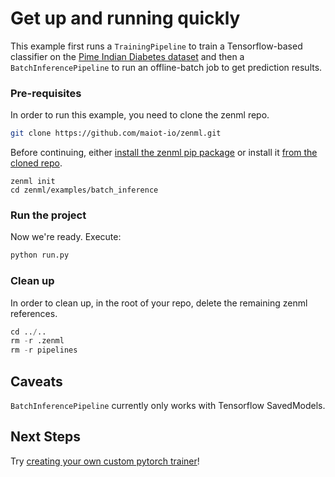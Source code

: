# Get up and running quickly
This example first runs a `TrainingPipeline` to train a Tensorflow-based classifier on the 
[Pime Indian Diabetes dataset](https://www.kaggle.com/uciml/pima-indians-diabetes-database) and then a 
`BatchInferencePipeline` to run an offline-batch job to get prediction results.

### Pre-requisites
In order to run this example, you need to clone the zenml repo.

```bash
git clone https://github.com/maiot-io/zenml.git
```

Before continuing, either [install the zenml pip package](https://docs.zenml.io/getting-started/installation.html) or install it [from the cloned repo](../../zenml/README.md). 

```
zenml init
cd zenml/examples/batch_inference
```

### Run the project
Now we're ready. Execute:

```bash
python run.py
```


### Clean up
In order to clean up, in the root of your repo, delete the remaining zenml references.

```python
cd ../..
rm -r .zenml
rm -r pipelines
```

## Caveats
`BatchInferencePipeline` currently only works with Tensorflow SavedModels.

## Next Steps
Try [creating your own custom pytorch trainer](https://docs.zenml.io/getting-started/creating-custom-logic.html)!